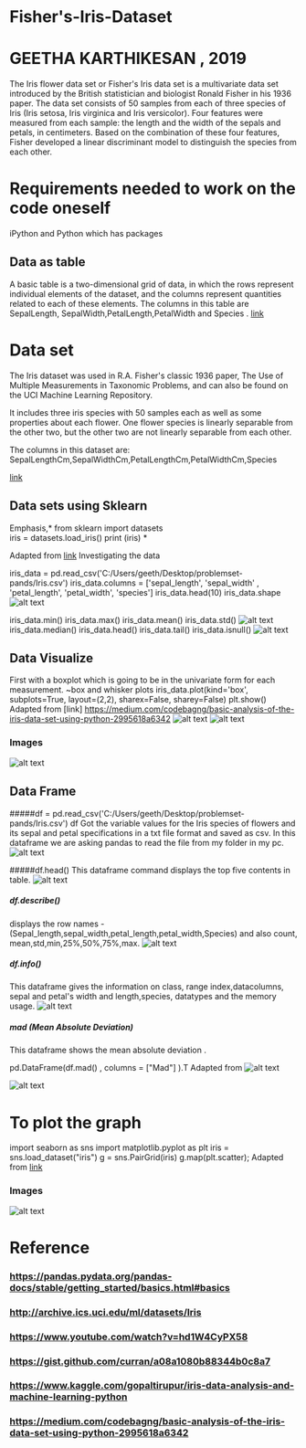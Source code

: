 # Fisher's-Iris-Dataset
# GEETHA KARTHIKESAN , 2019
The Iris flower data set or
Fisher's Iris data set is a multivariate data set 
introduced by the British statistician and biologist Ronald Fisher in his 1936 paper.
The data set consists of 50 samples from each of three species of Iris (Iris setosa, Iris virginica and Iris versicolor). Four features were measured from each sample: the length and the width of the sepals and petals, in centimeters.
Based on the combination of these four features, Fisher developed a linear discriminant model to distinguish the species from each other.

# Requirements needed to work on the code oneself
  iPython and Python which has packages 
## Data as table  ##
   A basic table is a two-dimensional grid of data, 
in which the rows represent individual elements of the dataset,
and the columns represent quantities related to each of these elements.
The columns in this table are SepalLength, SepalWidth,PetalLength,PetalWidth and Species .
[link](https://github.com/geetharamson/Fisher-s-Iris-Dataset/blob/master/iris.csv)


# Data set #
The Iris dataset was used in R.A. Fisher's classic 1936 paper, The Use of Multiple Measurements in Taxonomic Problems, and can also be found on the UCI Machine Learning Repository.

It includes three iris species with 50 samples each as well as some properties about each flower. One flower species is linearly separable from the other two, but the other two are not linearly separable from each other.

The columns in this dataset are:
SepalLengthCm,SepalWidthCm,PetalLengthCm,PetalWidthCm,Species

[link](https://github.com/geetharamson/Fisher-s-Iris-Dataset/blob/master/iris%20series.JPG)

## Data sets using Sklearn ##  

Emphasis,* from sklearn import datasets  
 iris = datasets.load_iris() 
  print (iris) *
    
Adapted from [link](https://scikit-learn.org/stable/tutorial/basic/tutorial.html)
 Investigating the data
 
  
  iris_data = pd.read_csv('C:/Users/geeth/Desktop/problemset-pands/Iris.csv')
  iris_data.columns = ['sepal_length', 'sepal_width' , 'petal_length', 'petal_width', 'species']
  iris_data.head(10)
  iris_data.shape  
  ![alt text](https://github.com/geetharamson/Fisher-s-Iris-Dataset/blob/master/data.JPG)
   
   iris_data.min()
   iris_data.max()
   iris_data.mean()
   iris_data.std()
   ![alt text](https://github.com/geetharamson/Fisher-s-Iris-Dataset/blob/master/data1.JPG)
    iris_data.median()
    iris_data.head()
    iris_data.tail()
    iris_data.isnull()
   ![alt text](https://github.com/geetharamson/Fisher-s-Iris-Dataset/blob/master/data2.JPG)
   
 ##  Data Visualize 

First with a boxplot which is going to be in the univariate form for each measurement. 
   ~box and whisker plots
   iris_data.plot(kind='box', subplots=True, layout=(2,2), sharex=False, sharey=False)
   plt.show()
   Adapted from  [link] https://medium.com/codebagng/basic-analysis-of-the-iris-data-set-using-python-2995618a6342
     ![alt text](https://github.com/geetharamson/Fisher-s-Iris-Dataset/blob/master/data3.JPG)
     ![alt text](https://github.com/geetharamson/Fisher-s-Iris-Dataset/blob/master/plot.JPG)
     
### Images ###
![alt text]( https://github.com/geetharamson/Fisher-s-Iris-Dataset/blob/master/iris%20array.jpg)
## Data Frame ## 
#####df = pd.read_csv('C:/Users/geeth/Desktop/problemset-pands/Iris.csv')
df
  Got the variable values for the Iris species of flowers and its sepal and petal specifications in a txt file format
  and saved as csv. In this dataframe we are asking pandas to read the file from my folder in my pc.
![alt text](https://github.com/geetharamson/Fisher-s-Iris-Dataset/blob/master/df.JPG)

#####df.head()
  This dataframe command displays the top five contents in table.
![alt text](https://github.com/geetharamson/Fisher-s-Iris-Dataset/blob/master/df1.JPG)

##### df.describe()
displays the row names -(Sepal_length,sepal_width,petal_length,petal_width,Species) and also count, mean,std,min,25%,50%,75%,max.
![alt text](https://github.com/geetharamson/Fisher-s-Iris-Dataset/blob/master/df1.JPG)

##### df.info()
 This dataframe gives the information on class, range index,datacolumns, sepal and petal's width and length,species, datatypes and the memory usage.
![alt text](https://github.com/geetharamson/Fisher-s-Iris-Dataset/blob/master/df2.JPG)

##### mad (Mean Absolute Deviation)
 This dataframe shows the mean absolute deviation .
 
 pd.DataFrame(df.mad() , columns = ["Mad"] ).T 
Adapted from ![alt text](https://stackoverflow.com/a/38546205)

![alt text](https://github.com/geetharamson/Fisher-s-Iris-Dataset/blob/master/df4.JPG)

# To plot the graph 
import seaborn as sns
import matplotlib.pyplot as plt
iris = sns.load_dataset("iris")
g = sns.PairGrid(iris)
g.map(plt.scatter);
Adapted from [ link](http://seaborn.pydata.org)
### Images
![alt text](https://github.com/geetharamson/Fisher-s-Iris-Dataset/blob/master/Iris%20graph1.PNG)



# Reference 
### https://pandas.pydata.org/pandas-docs/stable/getting_started/basics.html#basics
### http://archive.ics.uci.edu/ml/datasets/Iris
### https://www.youtube.com/watch?v=hd1W4CyPX58
### https://gist.github.com/curran/a08a1080b88344b0c8a7
### https://www.kaggle.com/gopaltirupur/iris-data-analysis-and-machine-learning-python
### https://medium.com/codebagng/basic-analysis-of-the-iris-data-set-using-python-2995618a6342
